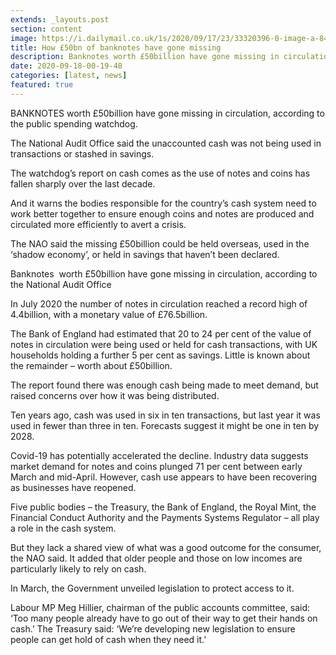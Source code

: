 ```yaml
---
extends: _layouts.post
section: content
image: https://i.dailymail.co.uk/1s/2020/09/17/23/33320396-0-image-a-84_1600382478418.jpg 
title: How £50bn of banknotes have gone missing 
description: Banknotes worth £50billion have gone missing in circulation according to the National Audit Office. The NAO said it could be held overseas or in savings that havent been declared 
date: 2020-09-18-00-19-48 
categories: [latest, news] 
featured: true 
--- 
```

BANKNOTES worth £50billion have gone missing in circulation, according to the public spending watchdog.

The National Audit Office said the unaccounted cash was not being used in transactions or stashed in savings.

The watchdog’s report on cash comes as the use of notes and coins has fallen sharply over the last decade.

And it warns the bodies responsible for the country’s cash system need to work better together to ensure enough coins and notes are produced and circulated more efficiently to avert a crisis.

The NAO said the missing £50billion could be held overseas, used in the ‘shadow economy’, or held in savings that haven’t been declared. 

Banknotes  worth £50billion have gone missing in circulation, according to the National Audit Office

In July 2020 the number of notes in circulation reached a record high of 4.4billion, with a monetary value of £76.5billion.

The Bank of England had estimated that 20 to 24 per cent of the value of notes in circulation were being used or held for cash transactions, with UK households holding a further 5 per cent as savings. Little is known about the remainder – worth about £50billion.

The report found there was enough cash being made to meet demand, but raised concerns over how it was being distributed.

Ten years ago, cash was used in six in ten transactions, but last year it was used in fewer than three in ten. Forecasts suggest it might be one in ten by 2028.

Covid-19 has potentially accelerated the decline. Industry data suggests market demand for notes and coins plunged 71 per cent between early March and mid-April. However, cash use appears to have been recovering as businesses have reopened.

Five public bodies – the Treasury, the Bank of England, the Royal Mint, the Financial Conduct Authority and the Payments Systems Regulator – all play a role in the cash system.

But they lack a shared view of what was a good outcome for the consumer, the NAO said. It added that older people and those on low incomes are particularly likely to rely on cash.

In March, the Government unveiled legislation to protect access to it.

Labour MP Meg Hillier, chairman of the public accounts committee, said: ‘Too many people already have to go out of their way to get their hands on cash.’ The Treasury said: ‘We’re developing new legislation to ensure people can get hold of cash when they need it.’

